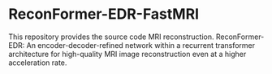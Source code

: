 # ReconFormer-EDR-FastMRI
This repository provides the source code MRI reconstruction. ReconFormer-EDR: An encoder-decoder-refined network within a recurrent transformer architecture for high-quality MRI image reconstruction even at a higher acceleration rate.
